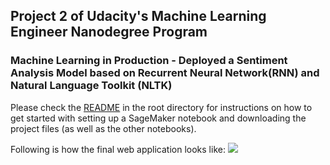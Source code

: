 ## Project 2 of Udacity's Machine Learning Engineer Nanodegree Program

### Machine Learning in Production - Deployed a Sentiment Analysis Model based on Recurrent Neural Network(RNN) and Natural Language Toolkit (NLTK)  

Please check the [README](https://github.com/udacity/sagemaker-deployment/tree/master/README.md) in the root directory for instructions on how to get started with setting up a SageMaker notebook and downloading the project files (as well as the other notebooks).  

Following is how the final web application looks like:
![](uploadgif.gif)

